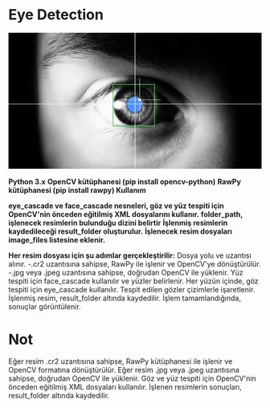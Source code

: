 # Eye Detection

![App Screenshot](https://github.com/firengizz099/eyedetection/blob/main/1_tJPP3eRByPdZSNsDftreMw.jpg?raw=true)

**Python 3.x**
**OpenCV kütüphanesi (pip install opencv-python)**
**RawPy kütüphanesi (pip install rawpy)
Kullanım**

**eye_cascade ve face_cascade nesneleri, göz ve yüz tespiti için OpenCV'nin önceden eğitilmiş XML dosyalarını kullanır.**
**folder_path, işlenecek resimlerin bulunduğu dizini belirtir**
**İşlenmiş resimlerin kaydedileceği result_folder oluşturulur.**
**İşlenecek resim dosyaları image_files listesine eklenir.**

**Her resim dosyası için şu adımlar gerçekleştirilir:**
Dosya yolu ve uzantısı alınır.
-.cr2 uzantısına sahipse, RawPy ile işlenir ve OpenCV'ye dönüştürülür.
-.jpg veya .jpeg uzantısına sahipse, doğrudan OpenCV ile yüklenir.
Yüz tespiti için face_cascade kullanılır ve yüzler belirlenir.
Her yüzün içinde, göz tespiti için eye_cascade kullanılır.
Tespit edilen gözler çizimlerle işaretlenir.
İşlenmiş resim, result_folder altında kaydedilir.
İşlem tamamlandığında, sonuçlar görüntülenir.

# Not
Eğer resim .cr2 uzantısına sahipse, RawPy kütüphanesi ile işlenir ve OpenCV formatına dönüştürülür.
Eğer resim .jpg veya .jpeg uzantısına sahipse, doğrudan OpenCV ile yüklenir.
Göz ve yüz tespiti için OpenCV'nin önceden eğitilmiş XML dosyaları kullanılır.
İşlenen resimlerin sonuçları, result_folder altında kaydedilir.
